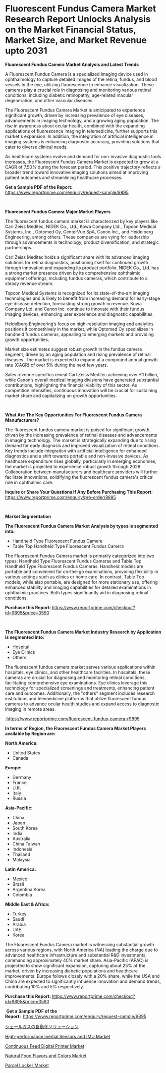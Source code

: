 <p><h1>Fluorescent Fundus Camera Market Research Report Unlocks Analysis on the Market Financial Status, Market Size, and Market Revenue upto 2031</h1></p><p><strong>Fluorescent Fundus Camera Market Analysis and Latest Trends</strong></p>
<p><p>A Fluorescent Fundus Camera is a specialized imaging device used in ophthalmology to capture detailed images of the retina, fundus, and blood vessels in the eye, utilizing fluorescence to enhance visualization. These cameras play a crucial role in diagnosing and monitoring various retinal conditions, including diabetic retinopathy, age-related macular degeneration, and other vascular diseases.</p><p>The Fluorescent Fundus Camera Market is anticipated to experience significant growth, driven by increasing prevalence of eye diseases, advancements in imaging technology, and a growing aging population. The rise in awareness about ocular health, combined with the expanding applications of fluorescence imaging in telemedicine, further supports this market's expansion. In addition, the integration of artificial intelligence in imaging systems is enhancing diagnostic accuracy, providing solutions that cater to diverse clinical needs.</p><p>As healthcare systems evolve and demand for non-invasive diagnostic tools increases, the Fluorescent Fundus Camera Market is expected to grow at a CAGR of 7.50% during the forecast period. This positive trajectory reflects a broader trend toward innovative imaging solutions aimed at improving patient outcomes and streamlining healthcare processes.</p></p>
<p><strong>Get a Sample PDF of the Report:&nbsp;</strong> <a href="https://www.reportprime.com/enquiry/request-sample/9895">https://www.reportprime.com/enquiry/request-sample/9895</a></p>
<p>&nbsp;</p>
<p><strong>Fluorescent Fundus Camera Major Market Players</strong></p>
<p><p>The fluorescent fundus camera market is characterized by key players like Carl Zeiss Meditec, NIDEK Co., Ltd., Kowa Company Ltd., Topcon Medical Systems, Inc., Optomed Oy, CenterVue SpA, Canon Inc., and Heidelberg Engineering, among others. These companies are vying for leadership through advancements in technology, product diversification, and strategic partnerships.</p><p>Carl Zeiss Meditec holds a significant share with its advanced imaging solutions for retina diagnostics, positioning itself for continued growth through innovation and expanding its product portfolio. NIDEK Co., Ltd. has a strong market presence driven by its comprehensive ophthalmic equipment offerings, including fundus cameras, which contribute to a steady revenue stream.</p><p>Topcon Medical Systems is recognized for its state-of-the-art imaging technologies and is likely to benefit from increasing demand for early-stage eye disease detection, forecasting strong growth in revenue. Kowa Company Ltd. and Canon Inc. continue to innovate with their fundus imaging devices, enhancing user experience and diagnostic capabilities.</p><p>Heidelberg Engineering’s focus on high-resolution imaging and analytics positions it competitively in the market, while Optomed Oy specializes in handheld fundus cameras, appealing to emerging markets and providing growth opportunities.</p><p>Market size estimates suggest robust growth in the fundus camera segment, driven by an aging population and rising prevalence of retinal diseases. The market is expected to expand at a compound annual growth rate (CAGR) of over 5% during the next few years. </p><p>Sales revenue specifics reveal Carl Zeiss Meditec achieving over €1 billion, while Canon’s overall medical imaging divisions have generated substantial contributions, highlighting the financial viability of this sector. As competition intensifies, continuous innovation will be crucial for sustaining market share and capitalizing on growth opportunities.</p></p>
<p>&nbsp;</p>
<p><strong>What Are The Key Opportunities For Fluorescent Fundus Camera Manufacturers?</strong></p>
<p><p>The fluorescent fundus camera market is poised for significant growth, driven by the increasing prevalence of retinal diseases and advancements in imaging technology. The market is strategically expanding due to rising demand for early diagnosis and improved visualization of retinal conditions. Key trends include integration with artificial intelligence for enhanced diagnostics and a shift towards portable and non-invasive devices. As healthcare expenditure rises globally, particularly in emerging economies, the market is projected to experience robust growth through 2028. Collaboration between manufacturers and healthcare providers will further facilitate innovations, solidifying the fluorescent fundus camera's critical role in ophthalmic care.</p></p>
<p><strong>Inquire or Share Your Questions If Any Before Purchasing This Report:</strong> <a href="https://www.reportprime.com/enquiry/pre-order/9895">https://www.reportprime.com/enquiry/pre-order/9895</a></p>
<p>&nbsp;</p>
<p><strong>Market Segmentation</strong></p>
<p><strong>The Fluorescent Fundus Camera Market Analysis by types is segmented into:</strong></p>
<p><ul><li>Handheld Type Fluorescent Fundus Camera</li><li>Table Top Handheld Type Fluorescent Fundus Camera</li></ul></p>
<p><p>The Fluorescent Fundus Camera market is primarily categorized into two types: Handheld Type Fluorescent Fundus Cameras and Table Top Handheld Type Fluorescent Fundus Cameras. Handheld models are portable and convenient for on-the-go examinations, providing flexibility in various settings such as clinics or home care. In contrast, Table Top models, while also portable, are designed for more stationary use, offering enhanced stability and imaging capabilities for detailed examinations in ophthalmic practices. Both types significantly aid in diagnosing retinal conditions.</p></p>
<p><strong>Purchase this Report:&nbsp;</strong><a href="https://www.reportprime.com/checkout?id=9895&price=3590">https://www.reportprime.com/checkout?id=9895&price=3590</a></p>
<p>&nbsp;</p>
<p><strong>The Fluorescent Fundus Camera Market Industry Research by Application is segmented into:</strong></p>
<p><ul><li>Hospital</li><li>Eye Clinics</li><li>Others</li></ul></p>
<p><p>The fluorescent fundus camera market serves various applications within hospitals, eye clinics, and other healthcare facilities. In hospitals, these cameras are crucial for diagnosing and monitoring retinal conditions, facilitating comprehensive eye examinations. Eye clinics leverage this technology for specialized screenings and treatments, enhancing patient care and outcomes. Additionally, the "others" segment includes research institutions and telemedicine platforms that utilize fluorescent fundus cameras to advance ocular health studies and expand access to diagnostic imaging in remote areas.</p></p>
<p><a href="https://www.reportprime.com/fluorescent-fundus-camera-r9895">&nbsp;https://www.reportprime.com/fluorescent-fundus-camera-r9895</a></p>
<p><strong>In terms of Region, the Fluorescent Fundus Camera Market Players available by Region are:</strong></p>
<p>
    <p> <strong> North America: </strong>
        <ul>
            <li>United States</li>
            <li>Canada</li>
        </ul>
        </p> 
    <p> <strong> Europe: </strong>
        <ul>
            <li>Germany</li>
            <li>France</li>
            <li>U.K.</li>
            <li>Italy</li>
            <li>Russia</li>
        </ul>
        </p> 
    <p> <strong> Asia-Pacific: </strong>
        <ul>
            <li>China</li>
            <li>Japan</li>
            <li>South Korea</li>
            <li>India</li>
            <li>Australia</li>
            <li>China Taiwan</li>
            <li>Indonesia</li>
            <li>Thailand</li>
            <li>Malaysia</li>
        </ul>
        </p> 
    <p> <strong> Latin America: </strong>
        <ul>
            <li>Mexico</li>
            <li>Brazil</li>
            <li>Argentina Korea</li>
            <li>Colombia</li>
        </ul>
        </p> 
    <p> <strong> Middle East & Africa: </strong>
        <ul>
            <li>Turkey</li>
            <li>Saudi</li>
            <li>Arabia</li>
            <li>UAE</li>
            <li>Korea</li>
        </ul>
    </p>
    </p>
<p><p>The Fluorescent Fundus Camera market is witnessing substantial growth across various regions, with North America (NA) leading the charge due to advanced healthcare infrastructure and substantial R&D investments, commanding approximately 40% market share. Asia-Pacific (APAC) is projected to show significant expansion, capturing about 25% of the market, driven by increasing diabetic populations and healthcare improvements. Europe follows closely with a 20% share, while the USA and China are expected to significantly influence innovation and demand trends, contributing 10% and 5% respectively.</p></p>
<p><strong>Purchase this Report: </strong><a href="https://www.reportprime.com/checkout?id=9895&price=3590">https://www.reportprime.com/checkout?id=9895&price=3590</a></p>
<p>&nbsp;<strong>Get a Sample PDF of the Report:&nbsp;&nbsp;</strong><a href="https://www.reportprime.com/enquiry/request-sample/9895">https://www.reportprime.com/enquiry/request-sample/9895</a></p>
<p><strong></strong></p>
<p><p><a href="https://medium.com/@gordonjast2023/automation-solutions-in-shale-gas-82298cf48fcf">シェールガスの自動化ソリューション</a></p><p><a href="https://medium.com/@rodromyiai/the-global-high-performance-inertial-sensors-and-imu-market-is-at-the-forefront-of-innovation-52b1488be382">High-performance Inertial Sensors and IMU Market</a></p><p><a href="https://issuu.com/reportprime-2/docs/continuous-feed-digital-printer-mar_8eae7e670de569">Continuous Feed Digital Printer Market</a></p><p><a href="https://medium.com/@rodromyiai/the-market-for-natural-food-flavors-and-colors-market-is-examined-in-this-report-along-with-the-5d8d1996818a">Natural Food Flavors and Colors Market</a></p><p><a href="https://www.linkedin.com/pulse/market-trends-global-parcel-locker-forecast-analysis-uvhsc?trackingId=EszdLxgxTMyEr8K3lSQN5A%3D%3D">Parcel Locker Market</a></p></p>